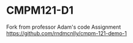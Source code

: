 # CMPM121-D1
Fork from professor Adam's code Assignment 
https://github.com/rndmcnlly/cmpm-121-demo-1
